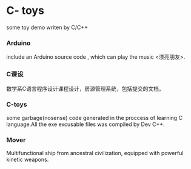 # C- toys
some toy demo writen by C/C++

### Arduino
include an Arduino source code , which can play the music <漂亮朋友>.

### C课设
数学系C语言程序设计课程设计，房源管理系统，包括提交的文档。

### C-toys
some garbage(nosense) code generated in the proccess of learning C language.All the exe excusable files was compiled by Dev C++.

### Mover
Multifunctional ship from ancestral civilization, equipped with powerful kinetic weapons.
